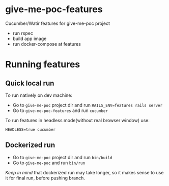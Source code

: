 # give-me-poc-features
Cucumber/Watir features for give-me-poc project

* run rspec
* build app image
* run docker-compose at features


# Running features

## Quick local run

To run natively on dev machine:

* Go to `give-me-poc` project dir and run `RAILS_ENV=features rails server`
* Go to `give-me-poc-features` and run `cucumber`

To run features in headless mode(without real browser window) use:

`HEADLESS=true cucumber`

## Dockerized run

* Go to `give-me-poc` project dir and run `bin/build`
* Go to `give-me-poc` and run `bin/run`

*Keep in mind* that dockerized run may take longer, so it makes sense to use it for final run, before pushing branch.
